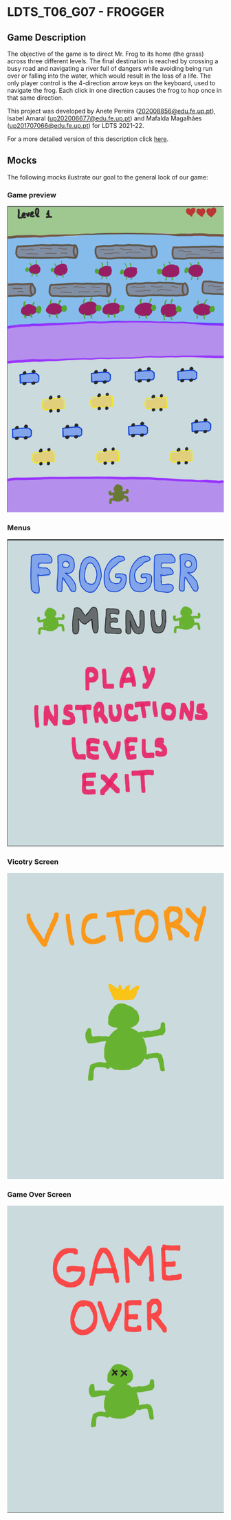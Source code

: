 # LDTS_T06_G07 - FROGGER

## Game Description

The objective of the game is to direct Mr. Frog to its home (the grass) across three different levels. The final destination is reached by crossing a busy road and navigating a river full of dangers while avoiding being run over or falling into the water, which would result in the loss of a life. The only player control is the 4-direction arrow keys on the keyboard, used to navigate the frog. Each click in one direction causes the frog to hop once in that same direction.

This project was developed by Anete Pereira (202008856@edu.fe.up.pt), Isabel Amaral (up202006677@edu.fe.up.pt) and Mafalda Magalhães (up201707066@edu.fe.up.pt) for LDTS 2021-22.

For a more detailed version of this description click [here](./docs/README.md).

## Mocks

The following mocks ilustrate our goal to the general look of our game:

### Game preview


![](./docs/images/game.png)



### Menus


![](./docs/images/menu.png)



### Vicotry Screen


![](./docs/images/victory.png)



### Game Over Screen


![](./docs/images/gameOver.png)
